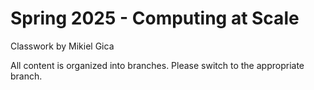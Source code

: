 # Spring 2025 - Computing at Scale
Classwork by Mikiel Gica

All content is organized into branches. Please switch to the appropriate branch.
